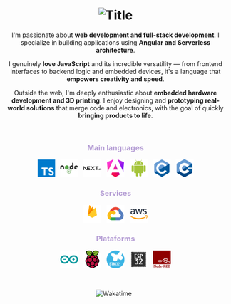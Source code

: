 <h1 align="center"><img src="https://readme-typing-svg.herokuapp.com?font=Fira+Code&pause=1000&color=6754e3&width=240&height=30&lines=Hi!+I'm+Capelinha+:D+;Welcome+to+my+git+:)" alt="Title"/></h1>

<p align="center">I'm passionate about <b>web development and full-stack development</b>. I specialize in building applications using <b>Angular and Serverless architecture</b>.</p>

<p align="center">I genuinely <b>love JavaScript</b> and its incredible versatility — from frontend interfaces to backend logic and embedded devices, it's a language that <b>empowers creativity and speed</b>.</p>

<p align="center">Outside the web, I'm deeply enthusiastic about <b>embedded hardware development and 3D printing</b>. I enjoy designing and <b>prototyping real-world solutions</b> that merge code and electronics, with the goal of quickly <b>bringing products to life</b>.</p></p>

&nbsp;

<h3 align="center" style="color:#B69FD5;">Main languages</h3>
<p align="center">
  <img src="https://raw.githubusercontent.com/devicons/devicon/master/icons/typescript/typescript-original.svg" alt="Typescript" width="40" height="40"/> &nbsp;
  <img src="https://raw.githubusercontent.com/devicons/devicon/master/icons/nodejs/nodejs-original-wordmark.svg" alt="Node.js" width="40" height="40"/> &nbsp;
  <img src="https://raw.githubusercontent.com/devicons/devicon/master/icons/nextjs/nextjs-original-wordmark.svg" alt="Next" width="40" height="40"/> &nbsp;
  <img src="https://raw.githubusercontent.com/devicons/devicon/master/icons/angular/angular-original.svg" alt="Angular" width="40" height="40"/> &nbsp;
  <img src="https://raw.githubusercontent.com/devicons/devicon/master/icons/android/android-original.svg" alt="Android" width="40" height="40"/> &nbsp;
  <img src="https://raw.githubusercontent.com/devicons/devicon/master/icons/c/c-original.svg" alt="C" width="40" height="40"/></a>  &nbsp;
  <img src="https://raw.githubusercontent.com/devicons/devicon/master/icons/cplusplus/cplusplus-original.svg" alt="C" width="40" height="40"/></a>
</p>

<h3 align="center" style="color:#B69FD5;">Services</h3>
<p align="center">
  <img src="https://raw.githubusercontent.com/devicons/devicon/master/icons/firebase/firebase-original-wordmark.svg" alt="Firebase" width="40" height="40"/> &nbsp;
  <img src="https://raw.githubusercontent.com/devicons/devicon/master/icons/googlecloud/googlecloud-original.svg" alt="GCP" width="40" height="40"/> &nbsp;
  <img src="https://raw.githubusercontent.com/devicons/devicon/master/icons/amazonwebservices/amazonwebservices-original-wordmark.svg" alt="AWS" width="40" height="40"/>
</p>

<h3 align="center" style="color:#B69FD5;">Plataforms</h3>
<p align="center">
  <img src="/icons/arduino.svg" alt="Arduino" width="40" height="40"/> &nbsp;
  <img src="/icons/rasp.svg" alt="Raspberry" width="40" height="40"/> &nbsp;
  <img src="/icons/stm32.svg" alt="STM32" width="40" height="40"/> &nbsp;
  <img src="/icons/esp32.svg" alt="ESP32" width="40" height="40"/> &nbsp;
  <img src="/icons/nodered.svg" alt="NodeRED" width="40" height="40"/>
</p>

&nbsp;

<div align="center">
  <img src="https://github-readme-stats.vercel.app/api/wakatime?username=capelinha&layout=compact" alt="Wakatime"/> &nbsp;
</div>
